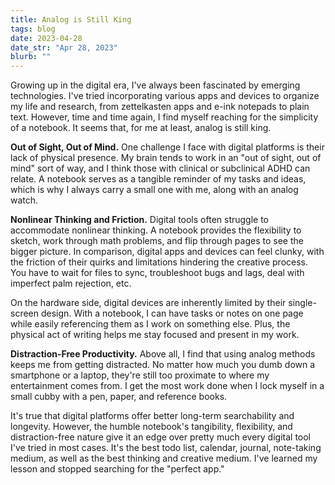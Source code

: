 ```yaml
---
title: Analog is Still King
tags: blog
date: 2023-04-28
date_str: "Apr 28, 2023"
blurb: ""
---
```


Growing up in the digital era, I've always been fascinated by emerging technologies. I've tried incorporating various apps and devices to organize my life and research, from zettelkasten apps and e-ink notepads to plain text. However, time and time again, I find myself reaching for the simplicity of a notebook. It seems that, for me at least, analog is still king.

**Out of Sight, Out of Mind.** One challenge I face with digital platforms is their lack of physical presence. My brain tends to work in an "out of sight, out of mind" sort of way, and I think those with clinical or subclinical ADHD can relate. A notebook serves as a tangible reminder of my tasks and ideas, which is why I always carry a small one with me, along with an analog watch. 

**Nonlinear Thinking and Friction.** Digital tools often struggle to accommodate nonlinear thinking. A notebook provides the flexibility to sketch, work through math problems, and flip through pages to see the bigger picture. In comparison, digital apps and devices can feel clunky, with the friction of their quirks and limitations hindering the creative process. You have to wait for files to sync, troubleshoot bugs and lags, deal with imperfect palm rejection, etc.

On the hardware side, digital devices are inherently limited by their single-screen design. With a notebook, I can have tasks or notes on one page while easily referencing them as I work on something else. Plus, the physical act of writing helps me stay focused and present in my work.

**Distraction-Free Productivity.** Above all, I find that using analog methods keeps me from getting distracted. No matter how much you dumb down a smartphone or a laptop, they're still too proximate to where my entertainment comes from. I get the most work done when I lock myself in a small cubby with a pen, paper, and reference books.

It's true that digital platforms offer better long-term searchability and longevity. However, the humble notebook's tangibility, flexibility, and distraction-free nature give it an edge over pretty much every digital tool I've tried in most cases. It's the best todo list, calendar, journal, note-taking medium, as well as the best thinking and creative medium. I've learned my lesson and stopped searching for the "perfect app." 